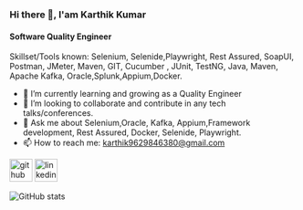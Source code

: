 ### Hi there 👋, I'am Karthik Kumar
#### Software Quality Engineer

Skillset/Tools known: Selenium, Selenide,Playwright, Rest Assured, SoapUI, Postman, JMeter, Maven, GIT, Cucumber , JUnit, TestNG, Java, Maven, Apache Kafka, Oracle,Splunk,Appium,Docker. 

- 🌱 I’m currently learning and growing as a Quality Engineer
- 👯 I’m looking to collaborate and contribute in any tech talks/conferences. 
- 💬 Ask me about Selenium,Oracle, Kafka, Appium,Framework development, Rest Assured, Docker, Selenide, Playwright.
- 📫 How to reach me: karthik9629846380@gmail.com 

[<img src='https://cdn.jsdelivr.net/npm/simple-icons@3.0.1/icons/github.svg' alt='github' height='40'>](https://github.com/Karthikkumarjain)  [<img src='https://cdn.jsdelivr.net/npm/simple-icons@3.0.1/icons/linkedin.svg' alt='linkedin' height='40'>](https://www.linkedin.com/in/karthikkumarjain/)

![GitHub stats](https://github-readme-stats.vercel.app/api?username=Karthikkumarjain&show_icons=true)
